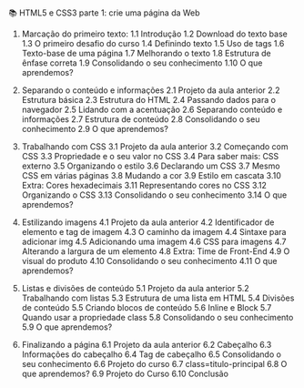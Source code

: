  📚 HTML5 e CSS3 parte 1: crie uma página da Web

1. Marcação do primeiro texto:
1.1 Introdução
1.2 Download do texto base
1.3 O primeiro desafio do curso
1.4 Definindo texto
1.5 Uso de tags
1.6 Texto-base de uma página
1.7 Melhorando o texto
1.8 Estrutura de ênfase correta
1.9 Consolidando o seu conhecimento
1.10 O que aprendemos?

2. Separando o conteúdo e informações
2.1 Projeto da aula anterior
2.2 Estrutura básica
2.3 Estrutura do HTML
2.4 Passando dados para o navegador
2.5 Lidando com a acentuação
2.6 Separando conteúdo e informações
2.7 Estrutura de conteúdo
2.8 Consolidando o seu conhecimento
2.9 O que aprendemos?

3. Trabalhando com CSS
3.1 Projeto da aula anterior
3.2 Começando com CSS
3.3 Propriedade e o seu valor no CSS
3.4 Para saber mais: CSS externo
3.5 Organizando o estilo
3.6 Declarando um CSS
3.7 Mesmo CSS em várias páginas
3.8 Mudando a cor
3.9 Estilo em cascata
3.10 Extra: Cores hexadecimais
3.11 Representando cores no CSS
3.12 Organizando o CSS
3.13 Consolidando o seu conhecimento
3.14 O que aprendemos?

4. Estilizando imagens
4.1 Projeto da aula anterior
4.2 Identificador de elemento e tag de imagem
4.3 O caminho da imagem
4.4 Sintaxe para adicionar img
4.5 Adicionando uma imagem
4.6 CSS para imagens
4.7 Alterando a largura de um elemento
4.8 Extra: Time de Front-End
4.9 O visual do produto
4.10 Consolidando o seu conhecimento
4.11 O que aprendemos?

5. Listas e divisões de conteúdo
5.1 Projeto da aula anterior
5.2 Trabalhando com listas
5.3 Estrutura de uma lista em HTML
5.4 Divisões de conteúdo
5.5 Criando blocos de conteúdo
5.6 Inline e Block
5.7 Quando usar a propriedade class
5.8 Consolidando o seu conhecimento
5.9 O que aprendemos?

6. Finalizando a página
6.1 Projeto da aula anterior
6.2 Cabeçalho
6.3 Informações do cabeçalho
6.4 Tag de cabeçalho
6.5 Consolidando o seu conhecimento
6.6 Projeto do curso
6.7 class=titulo-principal
6.8 O que aprendemos?
6.9 Projeto do Curso
6.10 Conclusão
